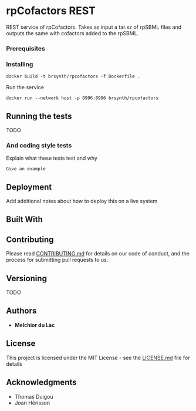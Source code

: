 # rpCofactors REST

REST service of rpCofactors. Takes as input a tar.xz of rpSBML files and outputs the same with cofactors added to the rpSBML.

### Prerequisites


### Installing

```
docker build -t brsynth/rpcofactors -f Dockerfile .
```

Run the service

```
docker run --network host -p 8996:8996 brsynth/rpcofactors
```

## Running the tests

TODO

### And coding style tests

Explain what these tests test and why

```
Give an example
```

## Deployment

Add additional notes about how to deploy this on a live system

## Built With


## Contributing

Please read [CONTRIBUTING.md](https://gist.github.com/PurpleBooth/b24679402957c63ec426) for details on our code of conduct, and the process for submitting pull requests to us.

## Versioning

TODO

## Authors

* **Melchior du Lac** 

## License

This project is licensed under the MIT License - see the [LICENSE.md](LICENSE.md) file for details

## Acknowledgments

* Thomas Duigou
* Joan Hérisson
